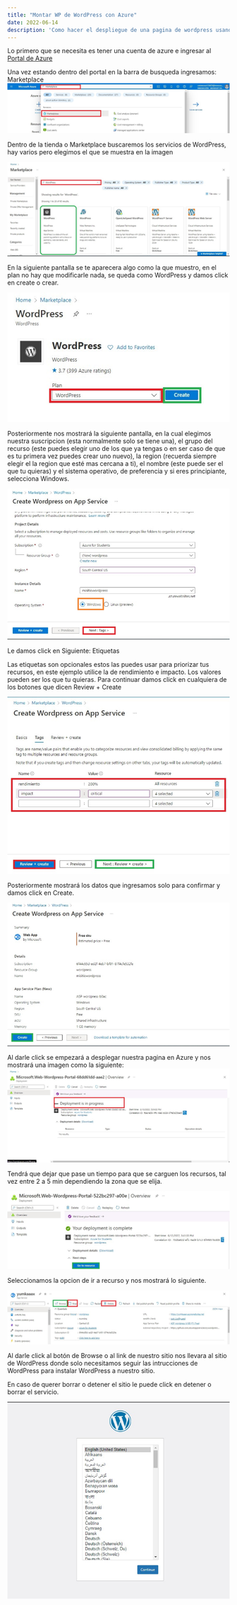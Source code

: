 ```yaml
---
title: "Montar WP de WordPress con Azure"
date: 2022-06-14
description: 'Como hacer el despliegue de una pagina de wordpress usando recursos de Azure'
---
```

 Lo primero que se necesita es tener una cuenta de azure e ingresar al [Portal de Azure](portal.azure.com)

 Una vez estando dentro del portal en la barra de busqueda ingresamos: Marketplace
![](https://raw.githubusercontent.com/jorgebt95/PORTFOLIO/main/docs/posts/images/barra-marketplace.jpg)

 Dentro de la tienda o Marketplace buscaremos los servicios de WordPress, hay varios pero elegimos el que se muestra en la imagen

![](https://raw.githubusercontent.com/jorgebt95/PORTFOLIO/main/docs/posts/images/paso2.jpg)

 En la siguiente pantalla se te aparecera algo como la que muestro, en el plan no hay que modificarle nada, se queda como WordPress y damos click en create o crear.

![](https://raw.githubusercontent.com/jorgebt95/PORTFOLIO/main/docs/posts/images/paso3.jpg)

 Posteriormente nos mostrará la siguiente pantalla, en la cual elegimos nuestra suscripcion (esta normalmente solo se tiene una), el grupo del recurso (este puedes elegir uno de los que ya tengas o en ser caso de que es tu primera vez puedes crear uno nuevo), la region (recuerda siempre elegir el la region que esté mas cercana a ti), el nombre (este puede ser el que tu quieras) y el sistema operativo, de preferencia y si eres principiante, selecciona Windows.

![](https://raw.githubusercontent.com/jorgebt95/PORTFOLIO/main/docs/posts/images/paso4.jpg)

 Le damos click en Siguiente: Etiquetas

Las etiquetas son opcionales estos las puedes usar para priorizar tus recursos, en este ejemplo utilice la de rendimiento e impacto. Los valores pueden ser los que tu quieras.
Para continuar damos click en cualquiera de los botones que dicen Review + Create

![](https://raw.githubusercontent.com/jorgebt95/PORTFOLIO/main/docs/posts/images/paso5.jpg)

Posteriormente mostrará los datos que ingresamos solo para confirmar y damos click en Create.

![](https://raw.githubusercontent.com/jorgebt95/PORTFOLIO/main/docs/posts/images/paso6.jpg)

Al darle click se empezará a desplegar nuestra pagina en Azure y nos mostrará una imagen como la siguiente:
![](https://raw.githubusercontent.com/jorgebt95/PORTFOLIO/main/docs/posts/images/paso7.jpg)

Tendrá que dejar que pase un tiempo para que se carguen los recursos, tal vez entre 2 a 5 min dependiendo la zona que se elija.

![](https://raw.githubusercontent.com/jorgebt95/PORTFOLIO/main/docs/posts/images/paso8.jpg)

Seleccionamos la opcion de ir a recurso y nos mostrará lo siguiente.

![](https://raw.githubusercontent.com/jorgebt95/PORTFOLIO/main/docs/posts/images/paso9.jpg)

Al darle click al botón de Browse o al link de nuestro sitio nos llevara al sitio de WordPress donde solo necesitamos seguir las intrucciones de WordPress para instalar WordPress a nuestro sitio.

En caso de querer borrar o detener el sitio le puede click en detener o borrar el servicio.

![](https://raw.githubusercontent.com/jorgebt95/PORTFOLIO/main/docs/posts/images/ultimo.jpg)
